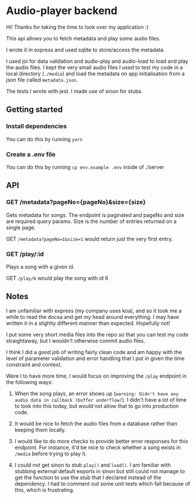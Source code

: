 # Audio-player backend

Hi! Thanks for taking the time to look over my application :)

This api allows you to fetch metadata and play some audio files.

I wrote it in express and used sqlite to store/access the metadata.

I used joi for data validation and audio-play and audio-load to load and play the audio files. I kept the very small audio files I used to test my code in a local directory (`./media`) and load the metadata on app initialisation from a json file called `metadata.json`.

The tests I wrote with jest. I made use of sinon for stubs.

## Getting started

### Install dependencies

You can do this by running `yarn`

### Create a .env file

You can do this by running `cp env.example .env` inside of ./server

## API

### GET /metadata?pageNo={pageNo}&size={size}

Gets metadata for songs. The endpoint is paginated and pageNo and size are required query params. Size is the number of entries returned on a single page.

GET `/metadata?pageNo=1&size=1` would return just the very first entry.

### GET /play/:id

Plays a song with a given id.

GET `/play/6` would play the song with id 6

## Notes

I am unfamiliar with express (my company uses koa), and so it took me a while to read the docsa and get my head around everything. I may have written it in a slightly different manner than expected. Hopefully not!

I put some very short media files into the repo so that you can test my code straightaway, but I wouldn't otherwise commit audio files.

I think I did a good job of writing fairly clean code and am happy with the level of parameter validation and error handling that I put in given the time constraint and context.

Were I to have more time, I would focus on improving the `/play` endpoint in the following ways:

1. When the song plays, an error shows up (`warning: Didn't have any audio data in callback (buffer underflow)`). I didn't have a lot of time to look into this today, but would not allow that to go into production code.

2. It would be nice to fetch the audio files from a database rather than keeping them locally.

3. I would like to do more checks to provide better error responses for this endpoint. For instance, it'd be nice to check whether a song exists in `/media` before trying to play it.

4. I could not get sinon to stub `play()` and `load()`. I am familiar with stubbing external default exports in sinon but still could not manage to get the function to use the stub that I declared instead of the dependency. I had to comment out some unit tests which fail because of this, which is frustrating.
